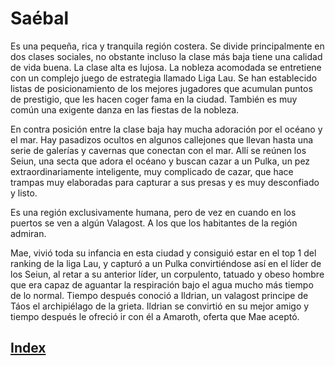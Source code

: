 # Saébal

Es una pequeña, rica y tranquila región costera. Se divide principalmente en dos clases sociales, no obstante incluso la clase más baja tiene una calidad de vida buena. La clase alta es lujosa. La nobleza acomodada se entretiene con un complejo juego de estrategia llamado Liga Lau. Se han establecido listas de posicionamiento de los mejores jugadores que acumulan puntos de prestigio, que les hacen coger fama en la ciudad. También es muy común una exigente danza en las fiestas de la nobleza.

En contra posición entre la clase baja hay mucha adoración por el océano y el mar. Hay pasadizos ocultos en algunos callejones que llevan hasta una serie de galerías y cavernas que conectan con el mar. Allí se reúnen los Seiun, una secta que adora el océano y buscan cazar a un Pulka, un pez extraordinariamente inteligente, muy complicado de cazar, que hace trampas muy elaboradas para capturar a sus presas y es muy desconfiado y listo.

Es una región exclusivamente humana, pero de vez en cuando en los puertos se ven a algún Valagost.  A los que los habitantes de la región admiran.

Mae, vivió toda su infancia en esta ciudad y consiguió estar en el top 1 del ranking de la liga Lau, y capturó a un Pulka convirtiéndose así en el líder de los Seiun, al retar a su anterior líder, un corpulento, tatuado y obeso hombre que era capaz de aguantar la respiración bajo el agua mucho más tiempo de lo normal. Tiempo después conoció a Ildrian, un valagost principe de Táos el archipiélago de la grieta. Ildrian se convirtió en su mejor amigo y tiempo después le ofreció ir con él a Amaroth, oferta que Mae aceptó.


## [Index](../index.md)